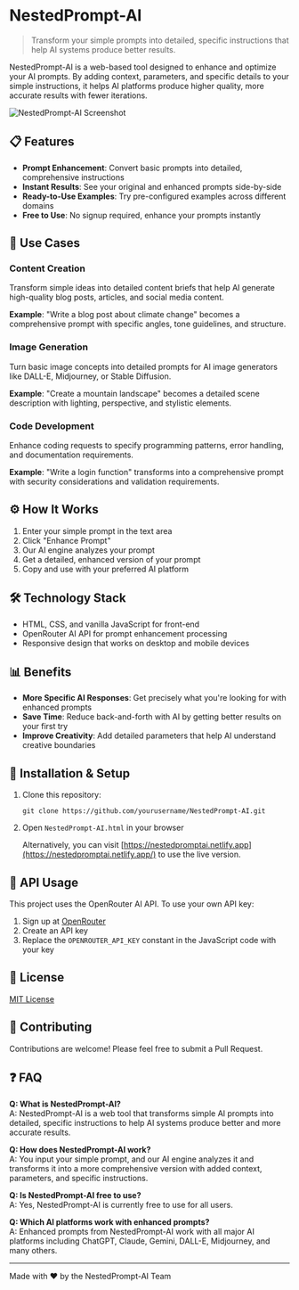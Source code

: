 # NestedPrompt-AI

> Transform your simple prompts into detailed, specific instructions that help AI systems produce better results.

NestedPrompt-AI is a web-based tool designed to enhance and optimize your AI prompts. By adding context, parameters, and specific details to your simple instructions, it helps AI platforms produce higher quality, more accurate results with fewer iterations.

![NestedPrompt-AI Screenshot](https://your-screenshot-url-here.png)

## 📋 Features

- **Prompt Enhancement**: Convert basic prompts into detailed, comprehensive instructions
- **Instant Results**: See your original and enhanced prompts side-by-side
- **Ready-to-Use Examples**: Try pre-configured examples across different domains
- **Free to Use**: No signup required, enhance your prompts instantly

## 🚀 Use Cases

### Content Creation
Transform simple ideas into detailed content briefs that help AI generate high-quality blog posts, articles, and social media content.

**Example**: "Write a blog post about climate change" becomes a comprehensive prompt with specific angles, tone guidelines, and structure.

### Image Generation
Turn basic image concepts into detailed prompts for AI image generators like DALL-E, Midjourney, or Stable Diffusion.

**Example**: "Create a mountain landscape" becomes a detailed scene description with lighting, perspective, and stylistic elements.

### Code Development
Enhance coding requests to specify programming patterns, error handling, and documentation requirements.

**Example**: "Write a login function" transforms into a comprehensive prompt with security considerations and validation requirements.

## ⚙️ How It Works

1. Enter your simple prompt in the text area
2. Click "Enhance Prompt"
3. Our AI engine analyzes your prompt
4. Get a detailed, enhanced version of your prompt
5. Copy and use with your preferred AI platform

## 🛠️ Technology Stack

- HTML, CSS, and vanilla JavaScript for front-end
- OpenRouter AI API for prompt enhancement processing
- Responsive design that works on desktop and mobile devices

## 📊 Benefits

- **More Specific AI Responses**: Get precisely what you're looking for with enhanced prompts
- **Save Time**: Reduce back-and-forth with AI by getting better results on your first try
- **Improve Creativity**: Add detailed parameters that help AI understand creative boundaries

## 🧩 Installation & Setup

1. Clone this repository:
   ```
   git clone https://github.com/yourusername/NestedPrompt-AI.git
   ```

2. Open `NestedPrompt-AI.html` in your browser

   Alternatively, you can visit [https://nestedpromptai.netlify.app](https://nestedpromptai.netlify.app/) to use the live version.

## 🔑 API Usage

This project uses the OpenRouter AI API. To use your own API key:

1. Sign up at [OpenRouter](https://openrouter.ai/)
2. Create an API key
3. Replace the `OPENROUTER_API_KEY` constant in the JavaScript code with your key

## 📝 License

[MIT License](LICENSE)

## 👥 Contributing

Contributions are welcome! Please feel free to submit a Pull Request.

## ❓ FAQ

**Q: What is NestedPrompt-AI?**  
A: NestedPrompt-AI is a web tool that transforms simple AI prompts into detailed, specific instructions to help AI systems produce better and more accurate results.

**Q: How does NestedPrompt-AI work?**  
A: You input your simple prompt, and our AI engine analyzes it and transforms it into a more comprehensive version with added context, parameters, and specific instructions.

**Q: Is NestedPrompt-AI free to use?**  
A: Yes, NestedPrompt-AI is currently free to use for all users.

**Q: Which AI platforms work with enhanced prompts?**  
A: Enhanced prompts from NestedPrompt-AI work with all major AI platforms including ChatGPT, Claude, Gemini, DALL-E, Midjourney, and many others.

---

Made with ❤️ by the NestedPrompt-AI Team
